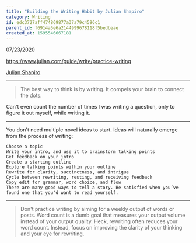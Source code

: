 ```yaml
---
title: "Building the Writing Habit by Julian Shapiro"
category: Writing
id: edc3727aff474869877a37a79c4596c1
parent_id: f6914a5e6a2144999678118f5bedbeae
created_at: 1595546667181
---
```


07/23/2020

https://www.julian.com/guide/write/practice-writing

[Julian Shapiro](/brain/Julian-Shapiro)

---

> The best way to think is by writing. It compels your brain to connect the dots.

Can't even count the number of times I was writing a question, only to figure it out myself, while writing it. 

---

You don't need multiple novel ideas to start. Ideas will naturally emerge from the process of writing:

    Choose a topic
    Write your intro, and use it to brainstorm talking points
    Get feedback on your intro
    Create a starting outline
    Explore talking points within your outline
    Rewrite for clarity, succinctness, and intrigue
    Cycle between rewriting, resting, and receiving feedback
    Copy edit for grammar, word choice, and flow
    There are many good ways to tell a story. Be satisfied when you’ve found one that you'd want to read yourself.
    
---

> Don't practice writing by aiming for a weekly output of words or posts. Word count is a dumb goal that measures your output volume instead of your output quality.
Heck, rewriting often reduces your word count.
Instead, focus on improving the clarity of your thinking and your eye for rewriting.
    